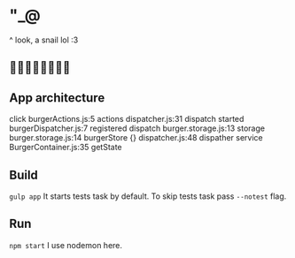 # "_@  
^ look, a snail lol :3

## 🍔🍔🍔🍔🍔🍔🍔🍔
  
## App architecture

click
burgerActions.js:5 actions
dispatcher.js:31 dispatch started
burgerDispatcher.js:7 registered dispatch
burger.storage.js:13 storage
burger.storage.js:14 burgerStore {}
dispatcher.js:48 dispather service
BurgerContainer.js:35 getState

## Build

`gulp app`
It starts tests task by default. To skip tests task pass `--notest` flag.

## Run
`npm start`
I use nodemon here.

